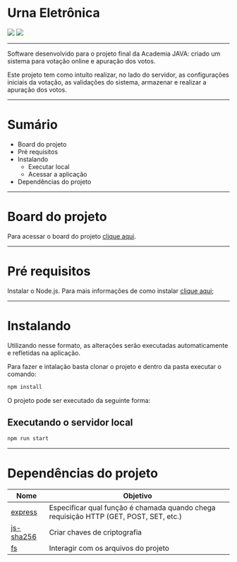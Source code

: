 Urna Eletrônica
=======


<img src="https://img.shields.io/badge/Node.js-339933?style=for-the-badge&logo=nodedotjs&logoColor=white">

<img src="https://camo.githubusercontent.com/6cf9abe9d706421df40ff4feff208a5728df2b77f9eb21f24d09df00a0d69203/68747470733a2f2f696d672e736869656c64732e696f2f62616467652f547970655363726970742d3030374143433f7374796c653d666f722d7468652d6261646765266c6f676f3d74797065736372697074266c6f676f436f6c6f723d7768697465">

---


Software desenvolvido para o projeto final da Academia JAVA: criado um sistema para votação online e apuração dos votos.

Este projeto tem como intuíto realizar, no lado do servidor, as configurações iniciais da votação, as validações do sistema, armazenar e realizar a apuração dos votos.

---

Sumário
=======

- Board do projeto
- Pré requisitos
- Instalando
  - Executar local
  - Acessar a aplicação
- Dependências do projeto

---

Board do projeto
================
Para acessar o board do projeto [clique aqui](https://senju.atlassian.net/jira/software/projects/UE/boards/4).

---

Pré requisitos
==========
Instalar o Node.js. Para mais informações de como instalar [clique aqui](https://nodejs.org/en/); <br>

---

# Instalando

Utilizando nesse formato, as alterações serão executadas automaticamente e refletidas na aplicação.

Para fazer e intalação basta clonar o projeto e dentro da pasta executar o comando:
```sh
npm install
```
O projeto pode ser executado da seguinte forma:

Executando o servidor local
--------------
```sh
npm run start
```

---

Dependências do projeto
=======================
| Nome                                                               | Objetivo                             |
| ------------------------------------------------------------------ | ------------------------------------ |
| [express](https://www.npmjs.com/package/express)                            | Especificar qual função é chamada quando chega requisição HTTP (GET, POST, SET, etc.)                  |
| [js-sha256](https://www.npmjs.com/package/js-sha256)       | Criar chaves de criptografia                     |
| [fs](https://nodejs.org/api/fs.html)       |  Interagir com os arquivos do projeto